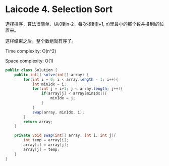 # Laicode 4. Selection Sort

选择排序，算法很简单，i从0到n-2，每次找到[i+1, n)里最小的那个数并换到i的位置来。

这样结束之后，整个数组就有序了。

Time complexity: O(n^2)

Space complexity: O(1)

```java
public class Solution {
    public int[] solve(int[] array) {
        for(int i = 0; i < array.length - 1; i++){
            int minIdx = i;
            for(int j = i+1; j < array.length; j++){
                if(array[j] < array[minIdx]){
                    minIdx = j;
                }
            }
            swap(array, minIdx, i);
        }
        return array;
    }

    private void swap(int[] array, int i, int j){
        int temp = array[i];
        array[i] = array[j];
        array[j] = temp;
    }
}
```